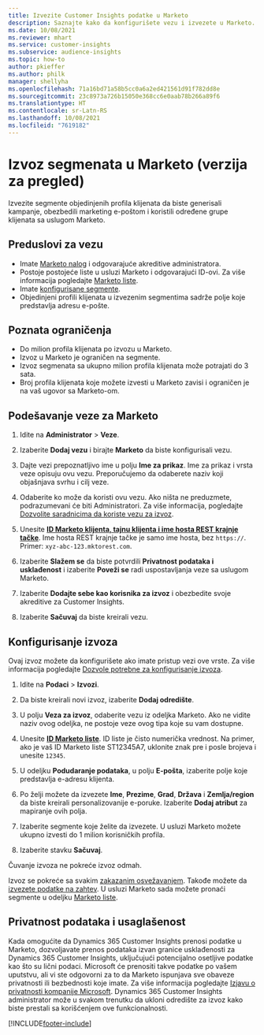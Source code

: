 ```yaml
---
title: Izvezite Customer Insights podatke u Marketo
description: Saznajte kako da konfigurišete vezu i izvezete u Marketo.
ms.date: 10/08/2021
ms.reviewer: mhart
ms.service: customer-insights
ms.subservice: audience-insights
ms.topic: how-to
author: pkieffer
ms.author: philk
manager: shellyha
ms.openlocfilehash: 71a16bd71a58b5cc0a6a2ed421561d91f782dd8e
ms.sourcegitcommit: 23c8973a726b15050e368cc6e0aab78b266a89f6
ms.translationtype: HT
ms.contentlocale: sr-Latn-RS
ms.lasthandoff: 10/08/2021
ms.locfileid: "7619182"
---
```

# <a name="export-segments-to-marketo-preview"></a>Izvoz segmenata u Marketo (verzija za pregled)

Izvezite segmente objedinjenih profila klijenata da biste generisali kampanje, obezbedili marketing e-poštom i koristili određene grupe klijenata sa uslugom Marketo.

## <a name="prerequisites-for-connection"></a>Preduslovi za vezu

-   Imate [Marketo nalog](https://login.marketo.com/) i odgovarajuće akreditive administratora.
-   Postoje postojeće liste u usluzi Marketo i odgovarajući ID-ovi. Za više informacija pogledajte [Marketo liste](https://docs.marketo.com/display/public/DOCS/Understanding+Static+Lists).
-   Imate [konfigurisane segmente](segments.md).
-   Objedinjeni profili klijenata u izvezenim segmentima sadrže polje koje predstavlja adresu e-pošte.

## <a name="known-limitations"></a>Poznata ograničenja

- Do milion profila klijenata po izvozu u Marketo.
- Izvoz u Marketo je ograničen na segmente.
- Izvoz segmenata sa ukupno milion profila klijenata može potrajati do 3 sata. 
- Broj profila klijenata koje možete izvesti u Marketo zavisi i ograničen je na vaš ugovor sa Marketo-om.

## <a name="set-up-connection-to-marketo"></a>Podešavanje veze za Marketo

1. Idite na **Administrator** > **Veze**.

1. Izaberite **Dodaj vezu** i birajte **Marketo** da biste konfigurisali vezu.

1. Dajte vezi prepoznatljivo ime u polju **Ime za prikaz**. Ime za prikaz i vrsta veze opisuju ovu vezu. Preporučujemo da odaberete naziv koji objašnjava svrhu i cilj veze.

1. Odaberite ko može da koristi ovu vezu. Ako ništa ne preduzmete, podrazumevani će biti Administratori. Za više informacija, pogledajte [Dozvolite saradnicima da koriste vezu za izvoz](connections.md#allow-contributors-to-use-a-connection-for-exports).

1. Unesite **[ID Marketo klijenta, tajnu klijenta i ime hosta REST krajnje tačke](https://developers.marketo.com/rest-api/authentication/)**. Ime hosta REST krajnje tačke je samo ime hosta, bez `https://`. Primer: `xyz-abc-123.mktorest.com`. 

1. Izaberite **Slažem se** da biste potvrdili **Privatnost podataka i usklađenost** i izaberite **Poveži se** radi uspostavljanja veze sa uslugom Marketo.

1. Izaberite **Dodajte sebe kao korisnika za izvoz** i obezbedite svoje akreditive za Customer Insights.

1. Izaberite **Sačuvaj** da biste kreirali vezu.

## <a name="configure-an-export"></a>Konfigurisanje izvoza

Ovaj izvoz možete da konfigurišete ako imate pristup vezi ove vrste. Za više informacija pogledajte [Dozvole potrebne za konfigurisanje izvoza](export-destinations.md#set-up-a-new-export).

1. Idite na **Podaci** > **Izvozi**.

1. Da biste kreirali novi izvoz, izaberite **Dodaj odredište**.

1. U polju **Veza za izvoz**, odaberite vezu iz odeljka Marketo. Ako ne vidite naziv ovog odeljka, ne postoje veze ovog tipa koje su vam dostupne.

1. Unesite **[ID Marketo liste](https://docs.marketo.com/display/public/DOCS/Understanding+Static+Lists)**. ID liste je čisto numerička vrednost. Na primer, ako je vaš ID Marketo liste ST12345A7, uklonite znak pre i posle brojeva i unesite `12345`. 

1. U odeljku **Podudaranje podataka**, u polju **E-pošta**, izaberite polje koje predstavlja e-adresu klijenta. 

1. Po želji možete da izvezete **Ime**, **Prezime**, **Grad**, **Država** i **Zemlja/region** da biste kreirali personalizovanije e-poruke. Izaberite **Dodaj atribut** za mapiranje ovih polja.

1. Izaberite segmente koje želite da izvezete. U usluzi Marketo možete ukupno izvesti do 1 milion korisničkih profila.

1. Izaberite stavku **Sačuvaj**.

Čuvanje izvoza ne pokreće izvoz odmah.

Izvoz se pokreće sa svakim [zakazanim osvežavanjem](system.md#schedule-tab). Takođe možete da [izvezete podatke na zahtev](export-destinations.md#run-exports-on-demand). U usluzi Marketo sada možete pronaći segmente u odeljku [Marketo liste](https://docs.marketo.com/display/public/DOCS/Understanding+Static+Lists).


## <a name="data-privacy-and-compliance"></a>Privatnost podataka i usaglašenost

Kada omogućite da Dynamics 365 Customer Insights prenosi podatke u Marketo, dozvoljavate prenos podataka izvan granice usklađenosti za Dynamics 365 Customer Insights, uključujući potencijalno osetljive podatke kao što su lični podaci. Microsoft će prenositi takve podatke po vašem uputstvu, ali vi ste odgovorni za to da Marketo ispunjava sve obaveze privatnosti ili bezbednosti koje imate. Za više informacija pogledajte [Izjavu o privatnosti kompanije Microsoft](https://go.microsoft.com/fwlink/?linkid=396732).
Dynamics 365 Customer Insights administrator može u svakom trenutku da ukloni odredište za izvoz kako biste prestali sa korišćenjem ove funkcionalnosti.


[!INCLUDE[footer-include](../includes/footer-banner.md)]

